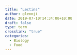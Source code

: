 ```yaml
---
title: "Lectins"
author: glennji
date: 2019-07-10T14:34:00+10:00
draft: false
type: term
crosslink: "true"
categories:
  - Biology
  - Food
---
```

